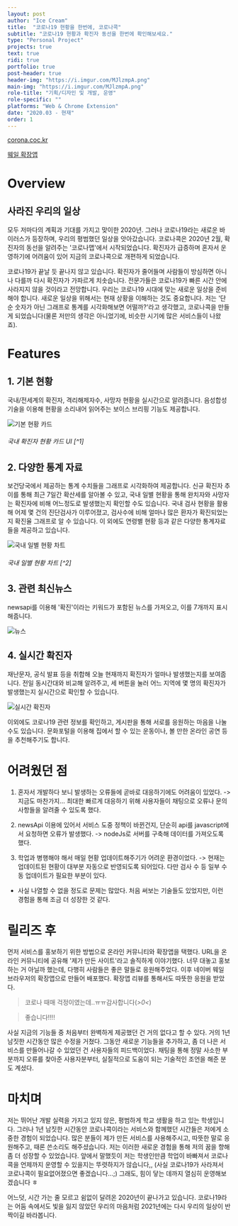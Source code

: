 ```yaml
---
layout: post
author: "Ice Cream"
title:  "코로나19 현황을 한번에, 코로나콕"
subtitle: "코로나19 현황과 확진자 동선을 한번에 확인해보세요."
type: "Personal Project"
projects: true
text: true
ridi: true
portfolio: true
post-header: true
header-img: "https://i.imgur.com/MJlzmpA.png"
main-img: "https://i.imgur.com/MJlzmpA.png"
role-title: "기획/디자인 및 개발, 운영"
role-specific: ""
platforms: "Web & Chrome Extension"
date: "2020.03 - 현재"
order: 1
---
```



[corona.coc.kr](http://corona.coc.kr)

[웨일 확장앱](https://store.whale.naver.com/detail/ogijmjpajefalgkkdloiaiiidgeaechn)

# Overview

## 사라진 우리의 일상

모두 저마다의 계획과 기대를 가지고 맞이한 2020년. 그러나 코로나19라는 새로운 바이러스가 등장하며, 우리의 평범했던 일상을 앗아갔습니다.
코로나콕은 2020년 2월, 확진자의 동선을 알려주는 '코로나맵'에서 시작되었습니다. 확진자가 급증하며 혼자서 운영하기에 어려움이 있어 지금의 코로나콕으로 개편하게 되었습니다.

코로나19가 끝날 듯 끝나지 않고 있습니다. 확진자가 줄어들며 사람들이 방심하면 아니나 다를까 다시 확진자가 가파르게 치솟습니다.
전문가들은 코로나19가 빠른 시간 안에 사라지지 않을 것이라고 전망합니다. 우리는 코로나19 시대에 맞는 새로운 일상을 준비해야 합니다.
새로운 일상을 위해서는 현재 상황을 이해하는 것도 중요합니다. 저는 '단순 숫자가 아닌 그래프로 통계를 시각화해보면 어떨까?'라고 생각했고, 코로나콕을 만들게 되었습니다(물론 저만의 생각은 아니었기에, 비슷한 시기에 많은 서비스들이 나왔죠).

# Features

## 1. 기본 현황

국내/전세계의 확진자, 격리해제자수, 사망자 현황을 실시간으로 알려줍니다.
음성합성 기술을 이용해 현황을 소리내어 읽어주는 보이스 브리핑 기능도 제공합니다.

![기본 현황 카드](https://i.imgur.com/HGvtPX8.png)

###### 국내 확진자 현황 카드 UI [^1]

## 2. 다양한 통계 자료

보건당국에서 제공하는 통계 수치들을 그래프로 시각화하여 제공합니다.
신규 확진자 추이를 통해 최근 7일간 확산세를 알아볼 수 있고, 국내 일별 현황을 통해 완치자와 사망자는 확진자에 비해 어느정도로 발생했는지 확인할 수도 있습니다. 국내 검사 현황을 활용해 어제 몇 건의 진단검사가 이루어졌고, 검사수에 비해 얼마나 많은 환자가 확진되었는지 확진율 그래프로 알 수 있습니다. 이 외에도 연령별 현황 등과 같은 다양한 통계자료들을 제공하고 있습니다.

![국내 일별 현황 차트](https://i.imgur.com/MntwdIi.png)

###### 국내 일별 현황 차트 [^2]


## 3. 관련 최신뉴스

newsapi를 이용해 '확진'이라는 키워드가 포함된 뉴스를 가져오고, 이를 7개까지 표시해줍니다.

![뉴스](https://i.imgur.com/SeqULxE.png)


## 4. 실시간 확진자

재난문자, 공식 발표 등을 취합해 오늘 현재까지 확진자가 얼마나 발생했는지를 보여줍니다. 전일 동시간대와 비교해 알려주고, 세 버튼을 눌러 어느 지역에 몇 명의 확진자가 발생했는지 실시간으로 확인할 수 있습니다.

![실시간 확진자](https://i.imgur.com/46XJcG3.png)

이외에도 코로나19 관련 정보를 확인하고, 게시판을 통해 서로를 응원하는 마음을 나눌 수도 있습니다.
문화포털을 이용해 집에서 할 수 있는 운동이나, 볼 만한 온라인 공연 등을 추천해주기도 합니다.



# 어려웠던 점

1. 혼자서 개발하다 보니 발생하는 오류들에 곧바로 대응하기에도 어려움이 있었다.
-> 지금도 마찬가지... 최대한 빠르게 대응하기 위해 사용자들이 채팅으로 오류나 문의사항들을 알려줄 수 있도록 했다.

2. newsApi 이용에 있어서 서비스 도중 정책이 바뀐건지, 단순히 api를 javascript에서 요청하면 오류가 발생했다.
-> nodeJs로 서버를 구축해 데이터를 가져오도록 했다.

3. 학업과 병행해야 해서 매일 현황 업데이트해주기가 어려운 환경이었다.
-> 현재는 업데이트된 현황이 대부분 자동으로 반영되도록 되어있다. 다만 검사 수 등 일부 수동 업데이트가 필요한 부분이 있다.

+ 사실 나열할 수 없을 정도로 문제는 많았다. 처음 써보는 기술들도 있었지만, 이런 경험을 통해 조금 더 성장한 것 같다.



# 릴리즈 후

먼저 서비스를 홍보하기 위한 방법으로 온라인 커뮤니티와 확장앱을 택했다.
URL을 온라인 커뮤니티에 공유해 '제가 만든 사이트'라고 솔직하게 이야기했다. 너무 대놓고 홍보하는 거 아닐까 했는데, 다행히 사람들은 좋은 말들로 응원해주었다.
이후 네이버 웨일 브라우저의 확장앱으로 만들어 배포했다. 확장앱 리뷰를 통해서도 따뜻한 응원을 받았다.

> 코로나 때매 걱정이였는데..ㅠㅠ감사합니다(*>0<*)

> 좋습니다!!!!

사실 지금의 기능들 중 처음부터 완벽하게 제공했던 건 거의 없다고 할 수 있다. 거의 1년 남짓한 시간동안 많은 수정을 거쳤다.
그동안 새로운 기능들을 추가하고, 좀 더 나은 서비스를 만들어나갈 수 있었던 건 사용자들의 피드백이었다.
채팅을 통해 정말 사소한 부분까지 오류를 찾아준 사용자분부터, 실질적으로 도움이 되는 기술적인 조언을 해준 분도 계셨다.


# 마치며

저는 뛰어난 개발 실력을 가지고 있지 않은, 평범하게 학교 생활을 하고 있는 학생입니다. 그러나 1년 남짓한 시간동안 코로나콕이라는 서비스와 함께했던 시간들은 저에게 소중한 경험이 되었습니다. 많은 분들이 제가 만든 서비스를 사용해주시고, 따뜻한 말로 응원해주고, 때론 쓴소리도 해주셨습니다. 저는 이러한 새로운 경험을 통해 저의 꿈을 향해 좀 더 성장할 수 있었습니다.
앞에서 말했듯이 저는 학생인만큼 학업이 바빠져서 코로나콕을 언제까지 운영할 수 있을지는 뚜렷하지가 않습니다,, (사실 코로나19가 사라져서 코로나콕이 필요없어졌으면 좋겠습니다...;) 그래도, 힘이 닿는 데까지 열심히 운영해보겠습니다 ㅎ

어느덧, 시간 가는 줄 모르고 쉼없이 달려온 2020년이 끝나가고 있습니다.
코로나19라는 어둠 속에서도 빛을 잃지 않았던 우리의 마음처럼 2021년에는 다시 우리의 일상이 반짝이길 바라봅니다.
